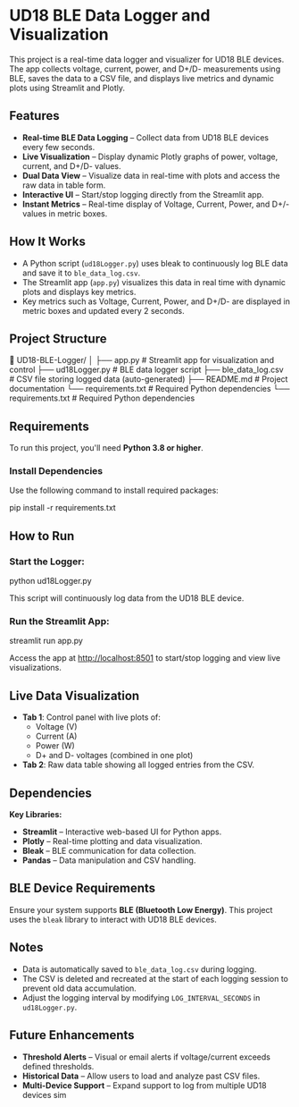 # UD18 BLE Data Logger and Visualization  

This project is a real-time data logger and visualizer for UD18 BLE devices. The app collects voltage, current, power, and D+/D- measurements using BLE, saves the data to a CSV file, and displays live metrics and dynamic plots using Streamlit and Plotly.  

## Features  
- **Real-time BLE Data Logging** – Collect data from UD18 BLE devices every few seconds.  
- **Live Visualization** – Display dynamic Plotly graphs of power, voltage, current, and D+/D- values.  
- **Dual Data View** – Visualize data in real-time with plots and access the raw data in table form.  
- **Interactive UI** – Start/stop logging directly from the Streamlit app.  
- **Instant Metrics** – Real-time display of Voltage, Current, Power, and D+/- values in metric boxes.  

## How It Works  
- A Python script (`ud18Logger.py`) uses bleak to continuously log BLE data and save it to `ble_data_log.csv`.  
- The Streamlit app (`app.py`) visualizes this data in real time with dynamic plots and displays key metrics.  
- Key metrics such as Voltage, Current, Power, and D+/D- are displayed in metric boxes and updated every 2 seconds.  

## Project Structure  
📁 UD18-BLE-Logger/
│
├── app.py              # Streamlit app for visualization and control
├── ud18Logger.py       # BLE data logger script
├── ble_data_log.csv    # CSV file storing logged data (auto-generated)
├── README.md           # Project documentation
└── requirements.txt    # Required Python dependencies
└── requirements.txt # Required Python dependencies

## Requirements  
To run this project, you'll need **Python 3.8 or higher**.  

### Install Dependencies  
Use the following command to install required packages:  

pip install -r requirements.txt


## How to Run  
### Start the Logger:  
python ud18Logger.py

This script will continuously log data from the UD18 BLE device.  

### Run the Streamlit App:  
streamlit run app.py

Access the app at [http://localhost:8501](http://localhost:8501) to start/stop logging and view live visualizations.  

## Live Data Visualization  
- **Tab 1**: Control panel with live plots of:  
  - Voltage (V)  
  - Current (A)  
  - Power (W)  
  - D+ and D- voltages (combined in one plot)  
- **Tab 2**: Raw data table showing all logged entries from the CSV.  

## Dependencies  
**Key Libraries:**  
- **Streamlit** – Interactive web-based UI for Python apps.  
- **Plotly** – Real-time plotting and data visualization.  
- **Bleak** – BLE communication for data collection.  
- **Pandas** – Data manipulation and CSV handling.  

## BLE Device Requirements  
Ensure your system supports **BLE (Bluetooth Low Energy)**. This project uses the `bleak` library to interact with UD18 BLE devices.  

## Notes  
- Data is automatically saved to `ble_data_log.csv` during logging.  
- The CSV is deleted and recreated at the start of each logging session to prevent old data accumulation.  
- Adjust the logging interval by modifying `LOG_INTERVAL_SECONDS` in `ud18Logger.py`.  

## Future Enhancements  
- **Threshold Alerts** – Visual or email alerts if voltage/current exceeds defined thresholds.  
- **Historical Data** – Allow users to load and analyze past CSV files.  
- **Multi-Device Support** – Expand support to log from multiple UD18 devices sim

